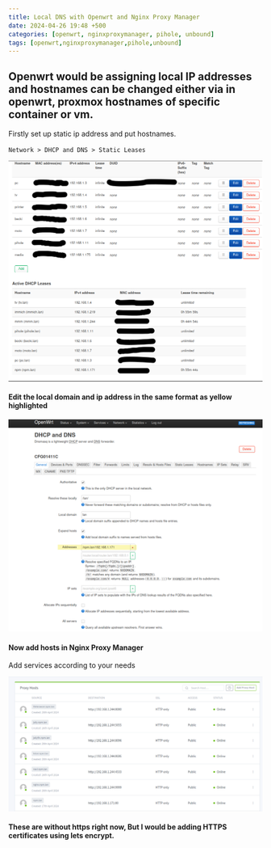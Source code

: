 ```yaml
---
title: Local DNS with Openwrt and Nginx Proxy Manager
date: 2024-04-26 19:48 +500
categories: [openwrt, nginxproxymanager, pihole, unbound]
tags: [openwrt,nginxproxymanager,pihole,unbound]
---
```


## Openwrt would be assigning local IP addresses and hostnames can be changed either via in openwrt, proxmox hostnames of specific container or vm.

Firstly set up static ip address and put hostnames.

`Network > DHCP and DNS > Static Leases`

![Openwrt page](/assets/ip.png)

#### Edit the local domain and ip address in the same format as yellow highlighted

![General addresses change](/assets/addresses.png)

#### Now add hosts in Nginx Proxy Manager 

Add services according to your needs

![nginxproxymanager-hosts](/assets/npm.png)


#### These are without https right now, But I would be adding HTTPS certificates using lets encrypt.
